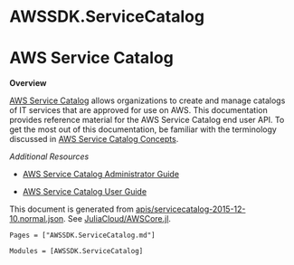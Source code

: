 # AWSSDK.ServiceCatalog

# AWS Service Catalog

**Overview**

[AWS Service Catalog](https://aws.amazon.com/servicecatalog/) allows organizations to create and manage catalogs of IT services that are approved for use on AWS. This documentation provides reference material for the AWS Service Catalog end user API. To get the most out of this documentation, be familiar with the terminology discussed in [AWS Service Catalog Concepts](http://docs.aws.amazon.com/servicecatalog/latest/adminguide/what-is_concepts.html).

*Additional Resources*

*   [AWS Service Catalog Administrator Guide](http://docs.aws.amazon.com/servicecatalog/latest/adminguide/introduction.html)

*   [AWS Service Catalog User Guide](http://docs.aws.amazon.com/servicecatalog/latest/userguide/introduction.html)

This document is generated from
[apis/servicecatalog-2015-12-10.normal.json](https://github.com/aws/aws-sdk-js/blob/master/apis/servicecatalog-2015-12-10.normal.json).
See [JuliaCloud/AWSCore.jl](https://github.com/JuliaCloud/AWSCore.jl).

```@index
Pages = ["AWSSDK.ServiceCatalog.md"]
```

```@autodocs
Modules = [AWSSDK.ServiceCatalog]
```
